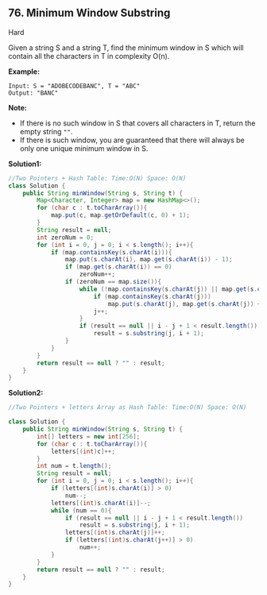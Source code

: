## 76. Minimum Window Substring

Hard

Given a string S and a string T, find the minimum window in S which will contain all the characters in T in complexity O(n).

**Example:**

```
Input: S = "ADOBECODEBANC", T = "ABC"
Output: "BANC"
```

**Note:**

- If there is no such window in S that covers all characters in T, return the empty string `""`.
- If there is such window, you are guaranteed that there will always be only one unique minimum window in S.

**Solution1:**

```java
//Two Pointers + Hash Table: Time:O(N) Space: O(N)
class Solution {
    public String minWindow(String s, String t) {
        Map<Character, Integer> map = new HashMap<>();
        for (char c : t.toCharArray()){
            map.put(c, map.getOrDefault(c, 0) + 1);
        }
        String result = null;
        int zeroNum = 0;
        for (int i = 0, j = 0; i < s.length(); i++){
            if (map.containsKey(s.charAt(i))){
                map.put(s.charAt(i), map.get(s.charAt(i)) - 1);
                if (map.get(s.charAt(i)) == 0)
                    zeroNum++;
                if (zeroNum == map.size()){
                    while (!map.containsKey(s.charAt(j)) || map.get(s.charAt(j)) < 0){
                        if (map.containsKey(s.charAt(j)))
                            map.put(s.charAt(j), map.get(s.charAt(j)) + 1);
                        j++;
                    }
                    if (result == null || i - j + 1 < result.length())
                        result = s.substring(j, i + 1);
                }   
            }
        }
        return result == null ? "" : result;
    }
}
```

**Solution2:**

```java
//Two Pointers + letters Array as Hash Table: Time:O(N) Space: O(N)

class Solution {
    public String minWindow(String s, String t) {
        int[] letters = new int[256];
        for (char c : t.toCharArray()){
            letters[(int)c]++;
        }
        int num = t.length();
        String result = null;
        for (int i = 0, j = 0; i < s.length(); i++){
            if (letters[(int)s.charAt(i)] > 0)
                num--;
            letters[(int)s.charAt(i)]--;
            while (num == 0){
                if (result == null || i - j + 1 < result.length())
                    result = s.substring(j, i + 1);
                letters[(int)s.charAt(j)]++;
                if (letters[(int)s.charAt(j++)] > 0)
                    num++;
            }
        }
        return result == null ? "" : result;
    }
}
```

